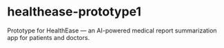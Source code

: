 # healthease-prototype1
Prototype for HealthEase — an AI-powered medical report summarization app for patients and doctors.
